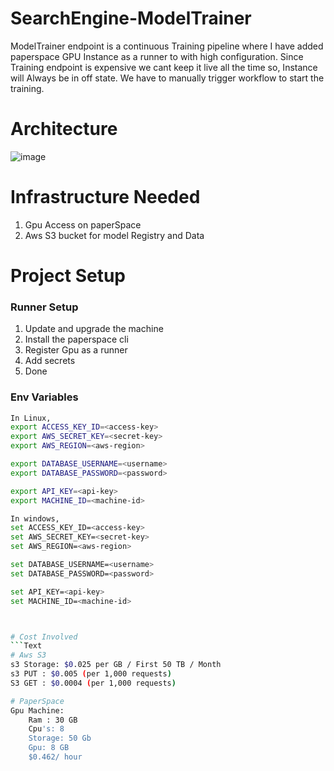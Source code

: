 # SearchEngine-ModelTrainer
ModelTrainer endpoint is a continuous Training pipeline where I have added paperspace GPU Instance as a runner to
with high configuration. Since Training endpoint is expensive we cant keep it live all the time so, Instance will Always be in off state.
We have to manually trigger workflow to start the training.

# Architecture
![image](https://user-images.githubusercontent.com/40850370/194861755-9e04c1ca-f33e-4fbf-8503-2ed5e6de887d.png)
# Infrastructure Needed
1. Gpu Access on paperSpace
2. Aws S3 bucket for model Registry and Data

# Project Setup
### Runner Setup
1. Update and upgrade the machine
2. Install the paperspace cli
3. Register Gpu as a runner
4. Add secrets
5. Done

### Env Variables
```bash
In Linux,
export ACCESS_KEY_ID=<access-key>
export AWS_SECRET_KEY=<secret-key>
export AWS_REGION=<aws-region>

export DATABASE_USERNAME=<username>
export DATABASE_PASSWORD=<password>

export API_KEY=<api-key>
export MACHINE_ID=<machine-id>

In windows,
set ACCESS_KEY_ID=<access-key>
set AWS_SECRET_KEY=<secret-key>
set AWS_REGION=<aws-region>

set DATABASE_USERNAME=<username>
set DATABASE_PASSWORD=<password>

set API_KEY=<api-key>
set MACHINE_ID=<machine-id>



# Cost Involved
```Text
# Aws S3
s3 Storage: $0.025 per GB / First 50 TB / Month
s3 PUT : $0.005 (per 1,000 requests)
S3 GET : $0.0004 (per 1,000 requests)

# PaperSpace
Gpu Machine:
    Ram : 30 GB
    Cpu's: 8
    Storage: 50 Gb
    Gpu: 8 GB
    $0.462/ hour
```